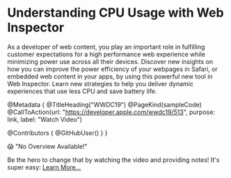 # Understanding CPU Usage with Web Inspector

As a developer of web content, you play an important role in fulfilling customer expectations for a high performance web experience while minimizing power use across all their devices. Discover new insights on how you can improve the power efficiency of your webpages in Safari, or embedded web content in your apps, by using this powerful new tool in Web Inspector. Learn new strategies to help you deliver dynamic experiences that use less CPU and save battery life.

@Metadata {
   @TitleHeading("WWDC19")
   @PageKind(sampleCode)
   @CallToAction(url: "https://developer.apple.com/wwdc19/513", purpose: link, label: "Watch Video")

   @Contributors {
      @GitHubUser(<replace this with your GitHub handle>)
   }
}

😱 "No Overview Available!"

Be the hero to change that by watching the video and providing notes! It's super easy:
 [Learn More…](https://wwdcnotes.github.io/WWDCNotes/documentation/wwdcnotes/contributing)
